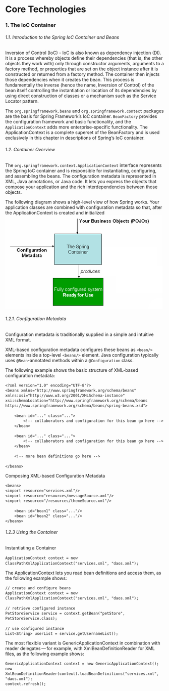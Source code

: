 # Core Technologies

### 1. The IoC Container

###### 1.1. Introduction to the Spring IoC Container and Beans
Inversion of Control (IoC) - IoC is also known as dependency injection (DI). 
It is a process whereby objects define their dependencies (that is, the other objects they work with) 
only through constructor arguments, arguments to a factory method, or properties that are set on 
the object instance after it is constructed or returned from a factory method.
The container then injects those dependencies when it creates the bean.
This process is fundamentally the inverse (hence the name, Inversion of Control) 
of the bean itself controlling the instantiation or location of its dependencies 
by using direct construction of classes or a mechanism such as the Service Locator pattern.

The `org.springframework.beans` and `org.springframework.context` packages are the basis for Spring Framework’s IoC container.
`BeanFactory` provides the configuration framework and basic functionality, 
and the `ApplicationContext` adds more enterprise-specific functionality. 
The ApplicationContext is a complete superset of the BeanFactory and is used exclusively in this chapter in descriptions of Spring’s IoC container.

###### 1.2. Container Overview
The `org.springframework.context.ApplicationContext` interface represents the Spring IoC container and is responsible for instantiating, configuring, and assembling the beans.
The configuration metadata is represented in XML, Java annotations, or Java code. 
It lets you express the objects that compose your application and the rich interdependencies between those objects.


The following diagram shows a high-level view of how Spring works.
Your application classes are combined with configuration metadata so that, after the ApplicationContext is created and initialized
![img.png](img.png)

###### 1.2.1. Configuration Metadata
Configuration metadata is traditionally supplied in a simple and intuitive XML format.

XML-based configuration metadata configures these beans as `<bean/>` elements inside a top-level `<beans/>` element. 
Java configuration typically uses `@Bean`-annotated methods within a `@Configuration` class.

The following example shows the basic structure of XML-based configuration metadata:

    <?xml version="1.0" encoding="UTF-8"?>
    <beans xmlns="http://www.springframework.org/schema/beans"
    xmlns:xsi="http://www.w3.org/2001/XMLSchema-instance"
    xsi:schemaLocation="http://www.springframework.org/schema/beans
    https://www.springframework.org/schema/beans/spring-beans.xsd">
    
        <bean id="..." class="...">  
            <!-- collaborators and configuration for this bean go here -->
        </bean>
    
        <bean id="..." class="...">
            <!-- collaborators and configuration for this bean go here -->
        </bean>
    
        <!-- more bean definitions go here -->
    
    </beans>

Composing XML-based Configuration Metadata

    <beans>
    <import resource="services.xml"/>
    <import resource="resources/messageSource.xml"/>
    <import resource="/resources/themeSource.xml"/>
    
        <bean id="bean1" class="..."/>
        <bean id="bean2" class="..."/>
    </beans>

###### 1.2.3 Using the Container

Instantiating a Container

`ApplicationContext context = new ClassPathXmlApplicationContext("services.xml", "daos.xml");`

The ApplicationContext lets you read bean definitions and access them, as the following example shows:

    // create and configure beans
    ApplicationContext context = new ClassPathXmlApplicationContext("services.xml", "daos.xml");
    
    // retrieve configured instance
    PetStoreService service = context.getBean("petStore", PetStoreService.class);
    
    // use configured instance
    List<String> userList = service.getUsernameList();

The most flexible variant is GenericApplicationContext in combination with reader delegates — for example, with XmlBeanDefinitionReader for XML files, as the following example shows:

    GenericApplicationContext context = new GenericApplicationContext();
    new XmlBeanDefinitionReader(context).loadBeanDefinitions("services.xml", "daos.xml");
    context.refresh();





